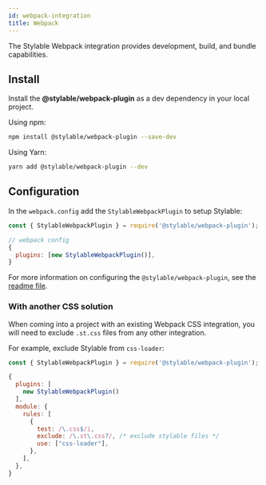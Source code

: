 ```yaml
---
id: webpack-integration
title: Webpack
---
```


The Stylable Webpack integration provides development, build, and bundle capabilities.

## Install

Install the **@stylable/webpack-plugin** as a dev dependency in your local project.

Using npm:

```bash
npm install @stylable/webpack-plugin --save-dev
```

Using Yarn:

```bash
yarn add @stylable/webpack-plugin --dev
```

## Configuration

In the `webpack.config` add the `StylableWebpackPlugin` to setup Stylable:

```js
const { StylableWebpackPlugin } = require('@stylable/webpack-plugin');

// webpack config
{
  plugins: [new StylableWebpackPlugin()],
}
```

For more information on configuring the `@stylable/webpack-plugin`, see the [readme file](https://github.com/wix/stylable/tree/master/packages/webpack-plugin).

### With another CSS solution

When coming into a project with an existing Webpack CSS integration, you will need to exclude `.st.css` files from any other integration.

For example, exclude Stylable from `css-loader`:

```js {11}
const { StylableWebpackPlugin } = require('@stylable/webpack-plugin');

{
  plugins: [
    new StylableWebpackPlugin()
  ],
  module: {
    rules: [
      {
        test: /\.css$/i,
        exclude: /\.st\.css?/, /* exclude stylable files */
        use: ["css-loader"],
      },
    ],
  },
}
```

